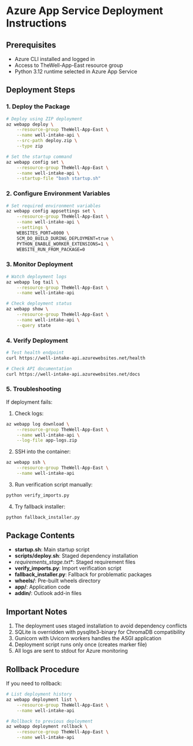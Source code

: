# Azure App Service Deployment Instructions

## Prerequisites
- Azure CLI installed and logged in
- Access to TheWell-App-East resource group
- Python 3.12 runtime selected in Azure App Service

## Deployment Steps

### 1. Deploy the Package

```bash
# Deploy using ZIP deployment
az webapp deploy \
    --resource-group TheWell-App-East \
    --name well-intake-api \
    --src-path deploy.zip \
    --type zip

# Set the startup command
az webapp config set \
    --resource-group TheWell-App-East \
    --name well-intake-api \
    --startup-file "bash startup.sh"
```

### 2. Configure Environment Variables

```bash
# Set required environment variables
az webapp config appsettings set \
    --resource-group TheWell-App-East \
    --name well-intake-api \
    --settings \
    WEBSITES_PORT=8000 \
    SCM_DO_BUILD_DURING_DEPLOYMENT=true \
    PYTHON_ENABLE_WORKER_EXTENSIONS=1 \
    WEBSITE_RUN_FROM_PACKAGE=0
```

### 3. Monitor Deployment

```bash
# Watch deployment logs
az webapp log tail \
    --resource-group TheWell-App-East \
    --name well-intake-api

# Check deployment status
az webapp show \
    --resource-group TheWell-App-East \
    --name well-intake-api \
    --query state
```

### 4. Verify Deployment

```bash
# Test health endpoint
curl https://well-intake-api.azurewebsites.net/health

# Check API documentation
curl https://well-intake-api.azurewebsites.net/docs
```

### 5. Troubleshooting

If deployment fails:

1. Check logs:
```bash
az webapp log download \
    --resource-group TheWell-App-East \
    --name well-intake-api \
    --log-file app-logs.zip
```

2. SSH into the container:
```bash
az webapp ssh \
    --resource-group TheWell-App-East \
    --name well-intake-api
```

3. Run verification script manually:
```bash
python verify_imports.py
```

4. Try fallback installer:
```bash
python fallback_installer.py
```

## Package Contents

- **startup.sh**: Main startup script
- **scripts/deploy.sh**: Staged dependency installation
- **requirements_stage*.txt**: Staged requirement files
- **verify_imports.py**: Import verification script
- **fallback_installer.py**: Fallback for problematic packages
- **wheels/**: Pre-built wheels directory
- **app/**: Application code
- **addin/**: Outlook add-in files

## Important Notes

1. The deployment uses staged installation to avoid dependency conflicts
2. SQLite is overridden with pysqlite3-binary for ChromaDB compatibility
3. Gunicorn with Uvicorn workers handles the ASGI application
4. Deployment script runs only once (creates marker file)
5. All logs are sent to stdout for Azure monitoring

## Rollback Procedure

If you need to rollback:

```bash
# List deployment history
az webapp deployment list \
    --resource-group TheWell-App-East \
    --name well-intake-api

# Rollback to previous deployment
az webapp deployment rollback \
    --resource-group TheWell-App-East \
    --name well-intake-api
```
